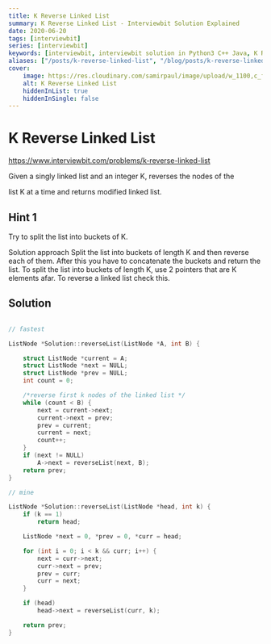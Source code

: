 ```yaml
---
title: K Reverse Linked List
summary: K Reverse Linked List - Interviewbit Solution Explained
date: 2020-06-20
tags: [interviewbit]
series: [interviewbit]
keywords: [interviewbit, interviewbit solution in Python3 C++ Java, K Reverse Linked List solution]
aliases: ["/posts/k-reverse-linked-list", "/blog/posts/k-reverse-linked-list", "/k-reverse-linked-list"]
cover:
    image: https://res.cloudinary.com/samirpaul/image/upload/w_1100,c_fit,co_rgb:FFFFFF,l_text:Arial_70_bold:K Reverse Linked List - Solution Explained/problem-solving.webp
    alt: K Reverse Linked List
    hiddenInList: true
    hiddenInSingle: false
---
```


# K Reverse Linked List

https://www.interviewbit.com/problems/k-reverse-linked-list



Given a singly linked list and an integer K, reverses the nodes of the

list K at a time and returns modified linked list.

## Hint 1
Try to split the list into buckets of K.

Solution approach
Split the list into buckets of length K and then reverse each of them.
After this you have to concatenate the buckets and return the list. To split the list into buckets of length K,
use 2 pointers that are K elements afar. To reverse a linked list check this.

## Solution

```cpp

// fastest

ListNode *Solution::reverseList(ListNode *A, int B) {

    struct ListNode *current = A;
    struct ListNode *next = NULL;
    struct ListNode *prev = NULL;
    int count = 0;

    /*reverse first k nodes of the linked list */
    while (count < B) {
        next = current->next;
        current->next = prev;
        prev = current;
        current = next;
        count++;
    }
    if (next != NULL)
        A->next = reverseList(next, B);
    return prev;
}

// mine

ListNode *Solution::reverseList(ListNode *head, int k) {
    if (k == 1)
        return head;

    ListNode *next = 0, *prev = 0, *curr = head;

    for (int i = 0; i < k && curr; i++) {
        next = curr->next;
        curr->next = prev;
        prev = curr;
        curr = next;
    }

    if (head)
        head->next = reverseList(curr, k);

    return prev;
}
```